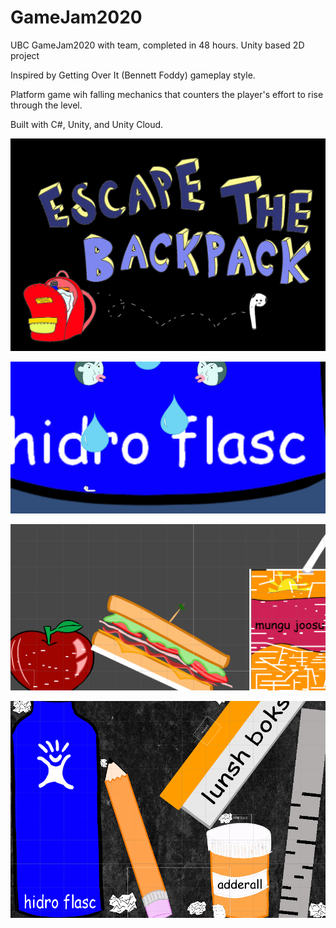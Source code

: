 # GameJam2020
UBC GameJam2020 with team, completed in 48 hours.
Unity based 2D project

Inspired by Getting Over It (Bennett Foddy) gameplay style.

Platform game wih falling mechanics that counters the player's effort to rise through the level.

Built with C#, Unity, and Unity Cloud. 

![](The%20BackPack%20BCGJ%20final//Escape%20the%20Backpack.png)

![](The%20BackPack%20BCGJ%20final/waterlevel.png)

![](The%20BackPack%20BCGJ%20final/sandwichlevel.PNG)

![](The%20BackPack%20BCGJ%20final/lunchboxlevel.PNG)

